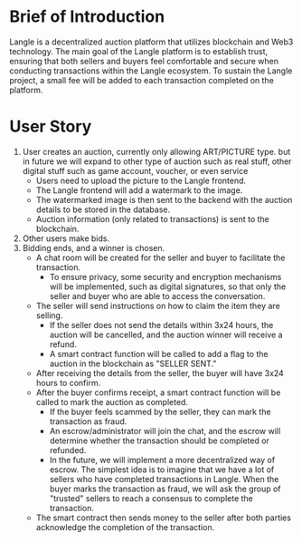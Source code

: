 # Brief of Introduction

Langle is a decentralized auction platform that utilizes blockchain and Web3 technology. The main goal of the Langle platform is to establish trust, ensuring that both sellers and buyers feel comfortable and secure when conducting transactions within the Langle ecosystem. To sustain the Langle project, a small fee will be added to each transaction completed on the platform.

# User Story

1. User creates an auction, currently only allowing ART/PICTURE type. but in future we will expand to other type of auction such as real stuff, other digital stuff such as game account, voucher, or even service
    - Users need to upload the picture to the Langle frontend.
    - The Langle frontend will add a watermark to the image.
    - The watermarked image is then sent to the backend with the auction details to be stored in the database.
    - Auction information (only related to transactions) is sent to the blockchain.
3. Other users make bids.
4. Bidding ends, and a winner is chosen.
    - A chat room will be created for the seller and buyer to facilitate the transaction.
        - To ensure privacy, some security and encryption mechanisms will be implemented, such as digital signatures, so that only the seller and buyer who are able to access the conversation.
    - The seller will send instructions on how to claim the item they are selling.
        - If the seller does not send the details within 3x24 hours, the auction will be cancelled, and the auction winner will receive a refund.
        - A smart contract function will be called to add a flag to the auction in the blockchain as "SELLER SENT."
    - After receiving the details from the seller, the buyer will have 3x24 hours to confirm.
    - After the buyer confirms receipt, a smart contract function will be called to mark the auction as completed.
        - If the buyer feels scammed by the seller, they can mark the transaction as fraud.
        - An escrow/administrator will join the chat, and the escrow will determine whether the transaction should be completed or refunded.
        - In the future, we will implement a more decentralized way of escrow. The simplest idea is to imagine that we have a lot of sellers who have completed transactions in Langle. When the buyer marks the transaction as fraud, we will ask the group of "trusted" sellers to reach a consensus to complete the transaction.
    - The smart contract then sends money to the seller after both parties acknowledge the completion of the transaction.